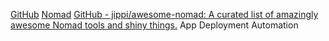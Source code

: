 
[GitHub](https://github.com/hashicorp/nomad)
[Nomad](https://www.nomadproject.io/)
[GitHub - jippi/awesome-nomad: A curated list of amazingly awesome Nomad tools and shiny things.](https://github.com/jippi/awesome-nomad)
App Deployment Automation
